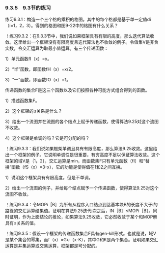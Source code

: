 ### 9.3.5　9.3节的练习

练习9.3.1：构造一个三个格的乘积的格图。其中的每个格都是基于单一定值di（i=1，2，3）。得到的格图和图9-22中的格图有什么关系？

！练习9.3.2：在9.3.3节中，我们说如果框架具有有限的高度，那么迭代算法收敛。这里给出一个框架没有有限高度且迭代算法也不收敛的例子。令值集V是非负实数，令交汇运算为取最小值运算。有三个传递函数：

1）单元函数fI（x）=x。

2）“半”函数，即函数fH（x）=x/2。

3）“一”函数，即函数fO（x）=1。

传递函数的集合F是这三个函数以及它们按照各种可能方式组合得到的函数。

1）描述函数集F。

2）这个框架的≤关系是什么？

3）给出一个流图并在流图的各个结点上赋予传递函数，使得算法9.25对这个流图不收敛。

4）这个框架是单调的吗？它是可分配的吗？

！练习9.3.3：我们说如果框架单调且具有有限高度，那么算法9.25收敛。这里给出一个框架的例子。它说明单调性是很重要，有穷高度不足以保证算法收敛。这个框架的域V是｛1，2｝，交汇运算是min，而函数集F只有单元函数（fI）和“替换”函数（fS（x）=3-x），它的功能是使得值在1和2之间互换。

1）说明这个框架具有有限高度，但是不单调。

2）给出一个流图的例子，并给每个结点赋予一个传递函数，使得算法9.25对这个流图不收敛。

！练习9.3.4：令MOPi［B］为所有从程序入口结点到达基本块B的长度不大于i的路径的交汇运算结果值。证明在算法9.25迭代i次之后，IN［B］≤MOPi［B］。同时证明，作为上面结论的推论，如果算法9.25收敛，它必然收敛于某个和MOP解具有≤关系的值。

！练习9.3.5：假设一个框架的传递函数集合F具有gen-kill形式。也就是说，域V是某个集合的幂集，而f（x）=G∪（x-K），其中G和K是两个集合。证明如果交汇运算是并集运算或交集运算，框架都是可分配的。